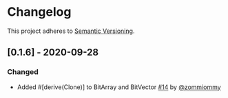 # Changelog

This project adheres to [Semantic Versioning](https://semver.org/spec/v2.0.0.html).

## [0.1.6] - 2020-09-28

### Changed

- Added #[derive(Clone)] to BitArray and BitVector [#14](https://github.com/ajalab/fid/pull/14) by [@zommiommy](https://github.com/zommiommy)

